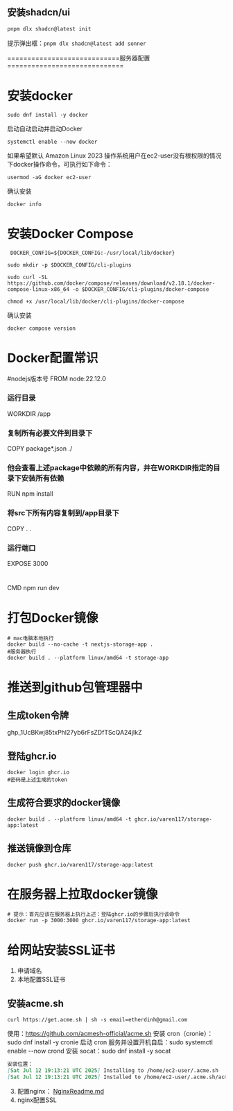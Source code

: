 ## 安装shadcn/ui
```bash
pnpm dlx shadcn@latest init
```
提示弹出框：``pnpm dlx shadcn@latest add sonner``
 

============================服务器配置=============================
# 安装docker
```shell
sudo dnf install -y docker
```
 启动自动启动并启动Docker
```shell
systemctl enable --now docker
```
如果希望默认 Amazon Linux 2023 操作系统用户在ec2-user没有根权限的情况下docker操作命令，可执行如下命令：
```shell
usermod -aG docker ec2-user
```

确认安装
```shell
docker info
```
# 安装Docker Compose
```shell
 DOCKER_CONFIG=${DOCKER_CONFIG:-/usr/local/lib/docker}
```
```shell
sudo mkdir -p $DOCKER_CONFIG/cli-plugins
```
```shell
sudo curl -SL https://github.com/docker/compose/releases/download/v2.18.1/docker-compose-linux-x86_64 -o $DOCKER_CONFIG/cli-plugins/docker-compose
```
```shell
chmod +x /usr/local/lib/docker/cli-plugins/docker-compose
```
确认安装
```shell
docker compose version
```
# Docker配置常识
#nodejs版本号
FROM node:22.12.0
### 运行目录
WORKDIR /app
### 复制所有必要文件到目录下
COPY package*.json ./
### 他会查看上述package中依赖的所有内容，并在WORKDIR指定的目录下安装所有依赖
RUN npm install
### 将src下所有内容复制到/app目录下
COPY . .
### 运行端口
EXPOSE 3000
#
CMD npm run dev

# 打包Docker镜像
```shell
# mac电脑本地执行
docker build --no-cache -t nextjs-storage-app .
#服务器执行
docker build . --platform linux/amd64 -t storage-app
```
# 推送到github包管理器中
## 生成token令牌
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
## 登陆ghcr.io
```shell
docker login ghcr.io
#密码是上述生成的token
```
## 生成符合要求的docker镜像
```shell
docker build . --platform linux/amd64 -t ghcr.io/varen117/storage-app:latest
```
## 推送镜像到仓库
```shell
docker push ghcr.io/varen117/storage-app:latest
```
# 在服务器上拉取docker镜像
```shell
# 提示：首先应该在服务器上执行上述：登陆ghcr.io的步骤后执行该命令
docker run -p 3000:3000 ghcr.io/varen117/storage-app:latest
```
# 给网站安装SSL证书
1. 申请域名
2. 本地配置SSL证书

## 安装acme.sh
```shell
curl https://get.acme.sh | sh -s email=etherdinh@gmail.com
```

使用：https://github.com/acmesh-official/acme.sh
安装 cron（cronie）：sudo dnf install -y cronie
启动 cron 服务并设置开机自启：sudo systemctl enable --now crond
安装 socat：sudo dnf install -y socat
```markdown
安装位置：
[Sat Jul 12 19:13:21 UTC 2025] Installing to /home/ec2-user/.acme.sh
[Sat Jul 12 19:13:21 UTC 2025] Installed to /home/ec2-user/.acme.sh/acme.sh
```
3. 配置nginx： [NginxReadme.md](NginxReadme.md)
4. nginx配置SSL

